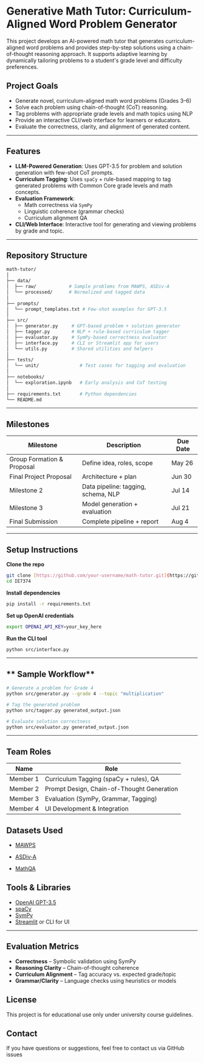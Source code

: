 


# Generative Math Tutor: Curriculum-Aligned Word Problem Generator

This project develops an AI-powered math tutor that generates curriculum-aligned word problems and provides step-by-step solutions using a chain-of-thought reasoning approach. It supports adaptive learning by dynamically tailoring problems to a student's grade level and difficulty preferences.

## Project Goals

- Generate novel, curriculum-aligned math word problems (Grades 3–6)
- Solve each problem using chain-of-thought (CoT) reasoning.
- Tag problems with appropriate grade levels and math topics using NLP
- Provide an interactive CLI/web interface for learners or educators.
- Evaluate the correctness, clarity, and alignment of generated content.

---

## Features

- **LLM-Powered Generation**: Uses GPT-3.5 for problem and solution generation with few-shot CoT prompts.
- **Curriculum Tagging**: Uses `spaCy` + rule-based mapping to tag generated problems with Common Core grade levels and math concepts.
- **Evaluation Framework**:
  - Math correctness via `SymPy`
  - Linguistic coherence (grammar checks)
  - Curriculum alignment QA
- **CLI/Web Interface**: Interactive tool for generating and viewing problems by grade and topic.

---

## Repository Structure

```bash
math-tutor/
│
├── data/
│  ├── raw/            # Sample problems from MAWPS, ASDiv-A
│  └── processed/      # Normalized and tagged data
│
├── prompts/
│  └── prompt_templates.txt # Few-shot examples for GPT-3.5
│
├── src/
│  ├── generator.py     # GPT-based problem + solution generator
│  ├── tagger.py        # NLP + rule-based curriculum tagger
│  ├── evaluator.py     # SymPy-based correctness evaluator
│  ├── interface.py     # CLI or Streamlit app for users
│  └── utils.py         # Shared utilities and helpers
│
├── tests/
│  └── unit/               # Test cases for tagging and evaluation
│
├── notebooks/
│  └── exploration.ipynb   # Early analysis and CoT testing
│
├── requirements.txt       # Python dependencies
└── README.md

```

---

## Milestones

| Milestone                  | Description                         | Due Date |
| -------------------------- | ----------------------------------- | -------- |
| Group Formation & Proposal | Define idea, roles, scope           | May 26   |
| Final Project Proposal     | Architecture + plan                 | Jun 30   |
| Milestone 2                | Data pipeline: tagging, schema, NLP | Jul 14   |
| Milestone 3                | Model generation + evaluation       | Jul 21   |
| Final Submission           | Complete pipeline + report          | Aug 4    |

---

## Setup Instructions

**Clone the repo**

```bash
git clone [https://github.com/your-username/math-tutor.git](https://github.com/Northeastern-MSDAE/IE7374.git)
cd IE7374
```

**Install dependencies**

```bash
pip install -r requirements.txt
```

**Set up OpenAI credentials**

```bash
export OPENAI_API_KEY=your_key_here
```

**Run the CLI tool**

```bash
python src/interface.py
```

------


## ** Sample Workflow**

```bash
# Generate a problem for Grade 4
python src/generator.py --grade 4 --topic "multiplication"

# Tag the generated problem
python src/tagger.py generated_output.json

# Evaluate solution correctness
python src/evaluator.py generated_output.json
```

------


## **Team Roles**



| **Name** | **Role**                                   |
| -------- | ------------------------------------------ |
| Member 1 | Curriculum Tagging (spaCy + rules), QA     |
| Member 2 | Prompt Design, Chain-of-Thought Generation |
| Member 3 | Evaluation (SymPy, Grammar, Tagging)       |
| Member 4 | UI Development & Integration               |



## **Datasets Used**


- [MAWPS](https://huggingface.co/datasets/MU-NLPC/Calc-mawps)

- [ASDiv-A](https://huggingface.co/datasets/MU-NLPC/Calc-asdiv_a)

- [MathQA](https://huggingface.co/datasets/allenai/math_qa)

  

## **Tools & Libraries**

- [OpenAI GPT-3.5](https://platform.openai.com/)
- [spaCy](https://spacy.io/)
- [SymPy](https://www.sympy.org/)
- [Streamlit](https://streamlit.io/) or CLI for UI

------

## **Evaluation Metrics**

- **Correctness** – Symbolic validation using SymPy
- **Reasoning Clarity** – Chain-of-thought coherence
- **Curriculum Alignment** – Tag accuracy vs. expected grade/topic
- **Grammar/Clarity** – Language checks using heuristics or models



## **License**

This project is for educational use only under university course guidelines.



## **Contact**

If you have questions or suggestions, feel free to contact us via GitHub issues
